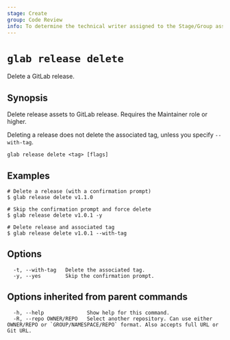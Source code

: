 ```yaml
---
stage: Create
group: Code Review
info: To determine the technical writer assigned to the Stage/Group associated with this page, see https://about.gitlab.com/handbook/product/ux/technical-writing/#assignments
---
```


<!--
This documentation is auto generated by a script.
Please do not edit this file directly. Run `make gen-docs` instead.
-->

# `glab release delete`

Delete a GitLab release.

## Synopsis

Delete release assets to GitLab release. Requires the Maintainer role or higher.

Deleting a release does not delete the associated tag, unless you specify `--with-tag`.

```plaintext
glab release delete <tag> [flags]
```

## Examples

```console
# Delete a release (with a confirmation prompt)
$ glab release delete v1.1.0

# Skip the confirmation prompt and force delete
$ glab release delete v1.0.1 -y

# Delete release and associated tag
$ glab release delete v1.0.1 --with-tag

```

## Options

```plaintext
  -t, --with-tag   Delete the associated tag.
  -y, --yes        Skip the confirmation prompt.
```

## Options inherited from parent commands

```plaintext
  -h, --help              Show help for this command.
  -R, --repo OWNER/REPO   Select another repository. Can use either OWNER/REPO or `GROUP/NAMESPACE/REPO` format. Also accepts full URL or Git URL.
```
